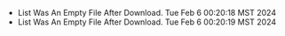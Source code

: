 *  List Was An Empty File After Download. Tue Feb  6 00:20:18 MST 2024
*  List Was An Empty File After Download. Tue Feb  6 00:20:19 MST 2024
